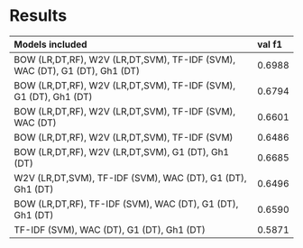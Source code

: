 # Results

Models included | val f1 
:----- | :----- 
BOW (LR,DT,RF), W2V (LR,DT,SVM), TF-IDF (SVM), WAC (DT), G1 (DT), Gh1 (DT) | 0.6988
BOW (LR,DT,RF), W2V (LR,DT,SVM), TF-IDF (SVM), G1 (DT), Gh1 (DT) | 0.6794
BOW (LR,DT,RF), W2V (LR,DT,SVM), TF-IDF (SVM), WAC (DT) | 0.6601
BOW (LR,DT,RF), W2V (LR,DT,SVM), TF-IDF (SVM) | 0.6486
BOW (LR,DT,RF), W2V (LR,DT,SVM), G1 (DT), Gh1 (DT) | 0.6685
W2V (LR,DT,SVM), TF-IDF (SVM), WAC (DT), G1 (DT), Gh1 (DT) | 0.6496
BOW (LR,DT,RF), TF-IDF (SVM), WAC (DT), G1 (DT), Gh1 (DT) | 0.6590
TF-IDF (SVM), WAC (DT), G1 (DT), Gh1 (DT) | 0.5871

